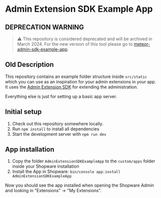 # Admin Extension SDK Example App

## DEPRECATION WARNING

> ⚠️ This repository is considered deprecated and will be archived in March 2024. For the new version of this tool please go to [meteor-admin-sdk-example-app](https://github.com/shopware/meteor-admin-sdk-example-app).

## Old Description

This repository contains an example folder structure inside `src/static` which you can use as an inspiration for your admin extensions in your app. It uses the [Admin Extension SDK](https://github.com/shopware/admin-extension-sdk) for extending the administration.

Everything else is just for setting up a basic app server.

## Initial setup

1. Check out this repository somewhere locally.
2. Run `npm install` to install all dependencies
3. Start the development server with `npm run dev`

## App installation

1. Copy the folder `AdminExtensionSDKExampleApp` to the `custom/apps` folder inside your Shopware installation
2. Install the App in Shopware: `bin/console app:install AdminExtensionSDKExampleApp`

Now you should see the app installed when opening the Shopware Admin and looking in "Extensions" -> "My Extensions".

